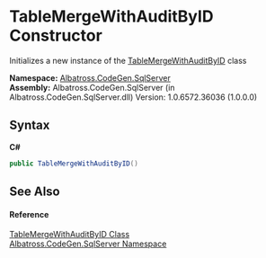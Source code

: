 # TableMergeWithAuditByID Constructor 
 

Initializes a new instance of the <a href="ACBDA145">TableMergeWithAuditByID</a> class

**Namespace:**&nbsp;<a href="9727DDEC">Albatross.CodeGen.SqlServer</a><br />**Assembly:**&nbsp;Albatross.CodeGen.SqlServer (in Albatross.CodeGen.SqlServer.dll) Version: 1.0.6572.36036 (1.0.0.0)

## Syntax

**C#**<br />
``` C#
public TableMergeWithAuditByID()
```


## See Also


#### Reference
<a href="ACBDA145">TableMergeWithAuditByID Class</a><br /><a href="9727DDEC">Albatross.CodeGen.SqlServer Namespace</a><br />